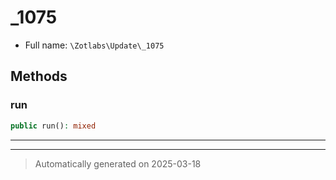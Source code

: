 
# _1075





* Full name: `\Zotlabs\Update\_1075`




## Methods


### run



```php
public run(): mixed
```












***


***
> Automatically generated on 2025-03-18
